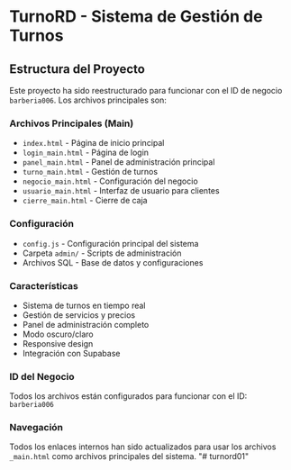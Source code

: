 # TurnoRD - Sistema de Gestión de Turnos

## Estructura del Proyecto

Este proyecto ha sido reestructurado para funcionar con el ID de negocio `barberia006`. Los archivos principales son:

### Archivos Principales (Main)
- `index.html` - Página de inicio principal
- `login_main.html` - Página de login
- `panel_main.html` - Panel de administración principal
- `turno_main.html` - Gestión de turnos
- `negocio_main.html` - Configuración del negocio
- `usuario_main.html` - Interfaz de usuario para clientes
- `cierre_main.html` - Cierre de caja

### Configuración
- `config.js` - Configuración principal del sistema
- Carpeta `admin/` - Scripts de administración
- Archivos SQL - Base de datos y configuraciones

### Características
- Sistema de turnos en tiempo real
- Gestión de servicios y precios
- Panel de administración completo
- Modo oscuro/claro
- Responsive design
- Integración con Supabase

### ID del Negocio
Todos los archivos están configurados para funcionar con el ID: `barberia006`

### Navegación
Todos los enlaces internos han sido actualizados para usar los archivos `_main.html` como archivos principales del sistema.
"# turnord01" 
